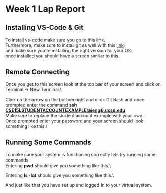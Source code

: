 # Week 1 Lap Report

## Installing VS-Code & Git

To install vs-code make sure you go to this [link](https://code.visualstudio.com/download).\
Furthermore, make sure to install git as well with this [link](https://git-scm.com/downloads).\
and make sure you're installing the right version for your OS.\
once installed you should have a screen similar to this.

## Remote Connecting

Once you get to this screen look at the top bar of your screen and click on Terminal -> New Terminal.\

Click on the arrow on the bottom right and click Git Bash and once prompted enter the command **ssh CSE15LSTUDENTACCOUNTEXAMPLE@ieng6.ucsd.edu**\
Make sure to replace the student account example with your own.\
Once prompted enter your password and your screen should look something like this.\

## Running Some Commands

To make sure your system is functioning correctly lets try running some commands.\
Entering **pwd** should give you something like this.\

Entering **ls -lat** should give you something like this.\

And just like that you have set up and logged in to your virtual system.



